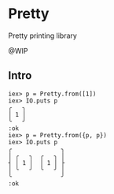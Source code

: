 # Pretty

Pretty printing library

@WIP

Intro
-----

```
iex> p = Pretty.from([1])
iex> IO.puts p
╭   ╮
│ 1 │
╰   ╯
:ok
iex> p = Pretty.from({p, p})
iex> IO.puts p
╭              ╮
│ ╭   ╮  ╭   ╮ │
┤ │ 1 │  │ 1 │ ├
│ ╰   ╯  ╰   ╯ │
╰              ╯
:ok
```
